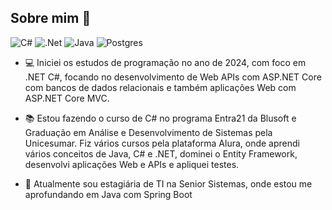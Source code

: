 ## Sobre mim 👋

![C#](https://img.shields.io/badge/c%23-%23239120.svg?style=for-the-badge&logo=csharp&logoColor=white) ![.Net](https://img.shields.io/badge/.NET-5C2D91?style=for-the-badge&logo=.net&logoColor=white) ![Java](https://img.shields.io/badge/Java-ED8B00?style=for-the-badge&logo=java&logoColor=white) ![Postgres](https://img.shields.io/badge/postgres-%23316192.svg?style=for-the-badge&logo=postgresql&logoColor=white) 

- :computer: Iniciei os estudos de programação no ano de 2024, com foco em .NET C#, focando no desenvolvimento de Web APIs com ASP.NET Core com bancos de dados relacionais e também aplicações Web com ASP.NET Core MVC.

- :books:	Estou fazendo o curso de C# no programa Entra21 da Blusoft e Graduação em Análise e Desenvolvimento de Sistemas pela Unicesumar.
Fiz vários cursos pela plataforma Alura, onde aprendi vários conceitos de Java, C# e .NET, dominei o Entity Framework, desenvolvi aplicações Web e APIs e apliquei testes.

- :rocket: Atualmente sou estagiária de TI na Senior Sistemas, onde estou me aprofundando em Java com Spring Boot
